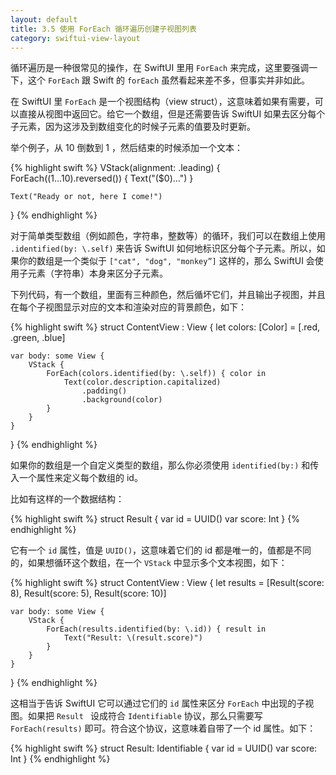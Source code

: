 ```yaml
---
layout: default
title: 3.5 使用 ForEach 循环遍历创建子视图列表
category: swiftui-view-layout
---
```


循环遍历是一种很常见的操作，在 SwiftUI 里用 `ForEach` 来完成，这里要强调一下，这个 `ForEach` 跟 Swift 的 `forEach` 虽然看起来差不多，但事实并非如此。

在 SwiftUI 里 `ForEach` 是一个视图结构（view struct），这意味着如果有需要，可以直接从视图中返回它。给它一个数组，但是还需要告诉 SwiftUI 如果去区分每个子元素，因为这涉及到数组变化的时候子元素的值要及时更新。

举个例子，从 10 倒数到 1 ，然后结束的时候添加一个文本：

{% highlight swift %}
VStack(alignment: .leading) {
    ForEach((1...10).reversed()) {
        Text("\($0)…")
    }

    Text("Ready or not, here I come!")
}
{% endhighlight %}

对于简单类型数组（例如颜色，字符串，整数等）的循环，我们可以在数组上使用 `.identified(by: \.self)`  来告诉 SwiftUI 如何地标识区分每个子元素。所以，如果你的数组是一个类似于 `["cat", "dog", "monkey”]` 这样的，那么 SwiftUI 会使用子元素（字符串）本身来区分子元素。

下列代码，有一个数组，里面有三种颜色，然后循坏它们，并且输出子视图，并且在每个子视图显示对应的文本和渲染对应的背景颜色，如下：

{% highlight swift %}
struct ContentView : View {
    let colors: [Color] = [.red, .green, .blue]

    var body: some View {
        VStack {
            ForEach(colors.identified(by: \.self)) { color in
                Text(color.description.capitalized)
                    .padding()
                    .background(color)
            }
        }
    }
}
{% endhighlight %}

如果你的数组是一个自定义类型的数组，那么你必须使用 `identified(by:)` 和传入一个属性来定义每个数组的 id。

比如有这样的一个数据结构：

{% highlight swift %}
struct Result {
    var id = UUID()
    var score: Int
}
{% endhighlight %}

它有一个 `id` 属性，值是 `UUID()`，这意味着它们的 id 都是唯一的，值都是不同的，如果想循环这个数组，在一个 `VStack` 中显示多个文本视图，如下：

{% highlight swift %}
struct ContentView : View {
    let results = [Result(score: 8), Result(score: 5), Result(score: 10)]

    var body: some View {
        VStack {
            ForEach(results.identified(by: \.id)) { result in
                Text("Result: \(result.score)")
            }
        }
    }
}
{% endhighlight %}

这相当于告诉 SwiftUI 它可以通过它们的 `id` 属性来区分 `ForEach` 中出现的子视图。如果把 `Result ` 设成符合 `Identifiable` 协议，那么只需要写 `ForEach(results)` 即可。符合这个协议，这意味着自带了一个 id 属性。如下：

{% highlight swift %}
struct Result: Identifiable {
    var id = UUID()
    var score: Int
}
{% endhighlight %}